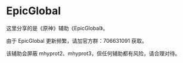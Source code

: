 # EpicGlobal

这里分享的是《原神》辅助《EpicGlobal》。

由于 EpicGlobal 更新频繁，请加官方群：706631091 获取。

该辅助会屏蔽 mhyprot2、mhyprot3，但任何辅助都有风险，请合理对待。

